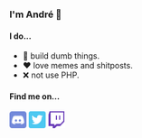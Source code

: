 ### I'm André 👋

#### I do...
- 🚧 build dumb things.
- ❤️ love memes and shitposts.
- ❌ not use PHP.


#### Find me on...

<img src="./discord-logo.svg" width=30> <img src="./twitter-logo.svg" width=30> <img src="./twitch-logo.svg" width=30>
